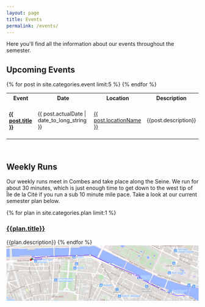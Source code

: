 ```yaml
---
layout: page
title: Events
permalink: /events/
---
```

Here you'll find all the information about our events throughout the semester.

## Upcoming Events

<div>
  <table style="width:100%">
    <tr>
      <th>Event</th>
      <th>Date</th>
      <th>Location</th>
      <th>Description</th>
    </tr>
    {% for post in site.categories.event limit:5 %}
    <tr>
      <td><h4>
        <a href="{{ post.url }}">
          {{ post.title }}
        </a>
      </h4></td>
      <td><time datetime="{{ post.actualDate | actualDate: "%Y-%m-%d" }}">{{ post.actualDate | date_to_long_string }}</time></td>
      <td><a href="{{locationLink}}"> {{ post.locationName }}</a></td>
      <td><p>{{post.description}}</p></td>
    </tr>
  {% endfor %}
  </table>
</div>

&nbsp;


## Weekly Runs

Our weekly runs meet in Combes and take place along the Seine. We run for about 30 minutes, which is just enough time to get down to the west tip of  Île de la Cité if you run a sub 10 minute mile pace. Take a look at our current semester plan below.



{% for plan in site.categories.plan limit:1 %}
  <h3> <a href="{{plan.url}}">{{plan.title}}</a></h3>
  {{plan.description}}
{% endfor %}
<img src="/assets/route.png">
